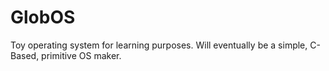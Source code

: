 # GlobOS
Toy operating system for learning purposes. Will eventually be a simple, C-Based, primitive OS maker.
